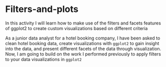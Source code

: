 # Filters-and-plots
In this activity I will learn how to make use of the filters and facets features of ggplot2 to create custom visualizations based on different criteria

As a junior data analyst for a hotel booking company, I have been asked to clean hotel booking data, create visualizations with `ggplot2` to gain insight into the data, and present different facets of the data through visualization. Now, I am going to build on the work I performed previously to apply filters to your data visualizations in `ggplot2`
